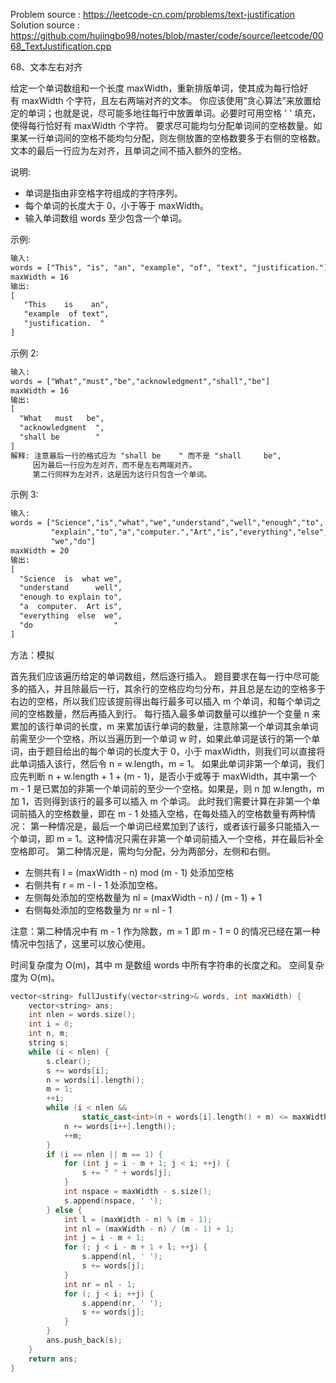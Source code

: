 <!--
 * @Author : Hu Jingbo
 * @Date   : 2021-09-09
-->

Problem source : <https://leetcode-cn.com/problems/text-justification>
Solution source : <https://github.com/hujingbo98/notes/blob/master/code/source/leetcode/0068_TextJustification.cpp>

68、文本左右对齐

给定一个单词数组和一个长度 maxWidth，重新排版单词，使其成为每行恰好有 maxWidth 个字符，且左右两端对齐的文本。
你应该使用“贪心算法”来放置给定的单词；也就是说，尽可能多地往每行中放置单词。必要时可用空格 ' ' 填充，使得每行恰好有 maxWidth 个字符。
要求尽可能均匀分配单词间的空格数量。如果某一行单词间的空格不能均匀分配，则左侧放置的空格数要多于右侧的空格数。
文本的最后一行应为左对齐，且单词之间不插入额外的空格。

说明:

* 单词是指由非空格字符组成的字符序列。
* 每个单词的长度大于 0，小于等于 maxWidth。
* 输入单词数组 words 至少包含一个单词。

示例:

```txt
输入:
words = ["This", "is", "an", "example", "of", "text", "justification."]
maxWidth = 16
输出:
[
   "This    is    an",
   "example  of text",
   "justification.  "
]
```

示例 2:

```txt
输入:
words = ["What","must","be","acknowledgment","shall","be"]
maxWidth = 16
输出:
[
  "What   must   be",
  "acknowledgment  ",
  "shall be        "
]
解释: 注意最后一行的格式应为 "shall be    " 而不是 "shall     be",
     因为最后一行应为左对齐，而不是左右两端对齐。       
     第二行同样为左对齐，这是因为这行只包含一个单词。
```

示例 3:

```txt
输入:
words = ["Science","is","what","we","understand","well","enough","to",
         "explain","to","a","computer.","Art","is","everything","else",
         "we","do"]
maxWidth = 20
输出:
[
  "Science  is  what we",
  "understand      well",
  "enough to explain to",
  "a  computer.  Art is",
  "everything  else  we",
  "do                  "
]
```

方法：模拟

首先我们应该遍历给定的单词数组，然后逐行插入。
题目要求在每一行中尽可能多的插入，并且除最后一行，其余行的空格应均匀分布，并且总是左边的空格多于右边的空格，所以我们应该提前得出每行最多可以插入 m 个单词，和每个单词之间的空格数量，然后再插入到行。
每行插入最多单词数量可以维护一个变量 n 来累加的该行单词的长度，m 来累加该行单词的数量，注意除第一个单词其余单词前需至少一个空格，所以当遍历到一个单词 w 时，如果此单词是该行的第一个单词，由于题目给出的每个单词的长度大于 0，小于 maxWidth，则我们可以直接将此单词插入该行，然后令 n = w.length，m = 1。
如果此单词非第一个单词，我们应先判断 n + w.length + 1 + (m - 1)，是否小于或等于 maxWidth，其中第一个 m - 1 是已累加的非第一个单词前的至少一个空格。如果是，则 n 加 w.length，m 加 1，否则得到该行的最多可以插入 m 个单词。
此时我们需要计算在非第一个单词前插入的空格数量，即在 m - 1 处插入空格，在每处插入的空格数量有两种情况：
第一种情况是，最后一个单词已经累加到了该行，或者该行最多只能插入一个单词，即 m = 1。这种情况只需在非第一个单词前插入一个空格，并在最后补全空格即可。
第二种情况是，需均匀分配，分为两部分，左侧和右侧。

* 左侧共有 l = (maxWidth - n) mod (m - 1) 处添加空格
* 右侧共有 r = m - l - 1 处添加空格。
* 左侧每处添加的空格数量为 nl = (maxWidth - n) / (m - 1) + 1
* 右侧每处添加的空格数量为 nr = nl - 1

注意：第二种情况中有 m - 1 作为除数，m = 1 即 m - 1 = 0 的情况已经在第一种情况中包括了，这里可以放心使用。

时间复杂度为 O(m)，其中 m 是数组 words 中所有字符串的长度之和。
空间复杂度为 O(m)。

```c++
vector<string> fullJustify(vector<string>& words, int maxWidth) {
    vector<string> ans;
    int nlen = words.size();
    int i = 0;
    int n, m;
    string s;
    while (i < nlen) {
        s.clear();
        s += words[i];
        n = words[i].length();
        m = 1;
        ++i;
        while (i < nlen && 
                static_cast<int>(n + words[i].length() + m) <= maxWidth) {
            n += words[i++].length();
            ++m;
        }
        if (i == nlen || m == 1) {
            for (int j = i - m + 1; j < i; ++j) {
                s += " " + words[j];
            }
            int nspace = maxWidth - s.size();
            s.append(nspace, ' ');
        } else {
            int l = (maxWidth - n) % (m - 1);
            int nl = (maxWidth - n) / (m - 1) + 1;
            int j = i - m + 1;
            for (; j < i - m + 1 + l; ++j) {
                s.append(nl, ' ');
                s += words[j];
            }
            int nr = nl - 1;
            for (; j < i; ++j) {
                s.append(nr, ' ');
                s += words[j];
            }
        }
        ans.push_back(s);
    }
    return ans;
}
```
